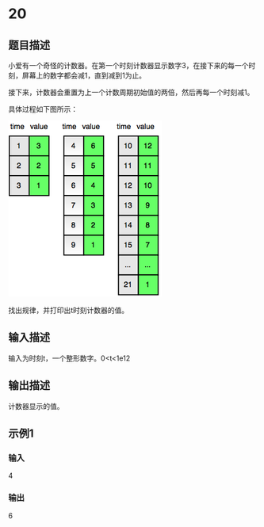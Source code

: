 # 20

## 题目描述

小爱有一个奇怪的计数器。在第一个时刻计数器显示数字3，在接下来的每一个时刻，屏幕上的数字都会减1，直到减到1为止。

接下来，计数器会重置为上一个计数周期初始值的两倍，然后再每一个时刻减1。

具体过程如下图所示：

![counter](counter.png)

找出规律，并打印出t时刻计数器的值。

## 输入描述

输入为时刻t，一个整形数字。0<t<1e12

## 输出描述

计数器显示的值。

## 示例1

### 输入

4

### 输出

6

